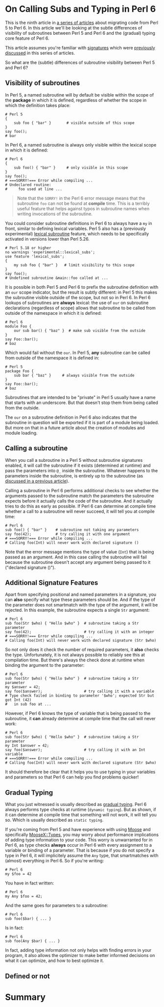 On Calling Subs and Typing in Perl 6
============================

This is the ninth article in
[a series of articles](https://opensource.com/users/lizmat) about migrating
code from Perl 5 to Perl 6.  In this article we'll be looking at the subtle
differences of visibility of subroutines between Perl 5 and Perl 6 and the
(gradual) typing core feature of Perl 6.

This article assumes you're familiar with
[signatures](https://docs.perl6.org/type/Signature) which were
[previously discussed](https://opensource.com/article/18/9/signatures-perl-6)
in this series of articles.

So what are the (subtle) differences of subroutine visibility between Perl 5
and Perl 6?

Visibility of subroutines
-------------------------
In Perl 5, a named subroutine will by default be visible within the scope of
the **package** in which it is defined, regardless of whether the scope in
which the definition takes place:

    # Perl 5
    {
        sub foo { "bar" }       # visible outside of this scope
    }
    say foo();
    # bar

In Perl 6, a named subroutine is always only visible within the lexical scope
in which it is defined:

    # Perl 6
    {
        sub foo() { "bar" }     # only visible in this scope
    }
    say foo();
    # ===SORRY!=== Error while compiling ...
    # Undeclared routine:
    #     foo used at line ...

> Note that the `SORRY!` in the Perl 6 error message  means that the
> subroutine `foo` can not be found at **compile** time.  This is a
> terribly useful feature that helps against typos in subroutine names
> when writing invocations of the subroutine.

You could consider subroutine definitions in Perl 6 to always have a `my`
in front, similar to defining lexical variables.  Perl 5 also has a
(previously experimental)
[lexical subroutine](https://perldoc.pl/perlsub#Lexical-Subroutines)
feature, which needs to be specifically activated in versions lower than
Perl 5.26.

    # Perl 5.18 or higher
    no warnings 'experimental::lexical_subs';
    use feature 'lexical_subs';
    {
        my sub foo { "bar" }   # limit visibility to this scope
    }
    say foo();
    # Undefined subroutine &main::foo called at ...

It is possible in both Perl 5 and Perl 6 to prefix the subroutine definition
with an `our` scope indicator, but the result is subtly different: in Perl 5
this makes the subroutine visible outside of the scope, but not so in Perl 6.
In Perl 6 lookups of subroutines are **always** lexical: the use of `our` on
subroutine declarations (regardless of scope) allows that subroutine to be
called from outside of the namespace in which it is defined:

    # Perl 6
    module Foo {
        our sub bar() { "baz" }  # make sub visible from the outside
    }
    say Foo::bar();
    # baz

Which would fail without the `our`.  In Perl 5, **any** subroutine can be
called from outside of the namespace it is defined in:

    # Perl 5
    package Foo {
        sub bar { "baz" }     # always visible from the outside
    }
    say Foo::bar();
    # baz

Subroutines that are intended to be "private" in Perl 5 usually have a name
that starts with an underscore.  But that doesn't stop them from being called
from the outside.

The `our` on a subroutine definition in Perl 6 also indicates that the
subroutine in question will be exported if it is part of a module being
loaded.  But more on that in a future article about the creation of modules
and module loading.

Calling a subroutine
--------------------
When you call a subroutine in a Perl 5 without subroutine signatures enabled,
it will call the subroutine if it exists (determined at runtime) and pass the
parameters into `@_` inside the subroutine.  Whatever happens to the parameters
inside the subroutine, is entirely up to the subroutine (as
[discussed in a previous article](https://opensource.com/article/18/9/signatures-perl-6)).

Calling a subroutine in Perl 6 performs additional checks to see whether the
arguments passed to the subroutine match the parameters the subroutine expects
before it actually calls the code of the subroutine.  And it actually tries to
do this as early as possible.  If Perl 6 can determine at compile time whether
a call to a subroutine will never succeed, it will tell you at compile time:

    # Perl 6
    sub foo() { "bar" }    # subroutine not taking any parameters
    say foo(42);           # try calling it with one argument
    # ===SORRY!=== Error while compiling ...
    # Calling foo(Int) will never work with declared signature ()

Note that the error message mentions the type of value (`Int`) that is being
passed as an argument.  And in this case calling the subroutine will fail
because the subroutine doesn't accept any argument being passed to it
("declared signature ()").

Additional Signature Features
-----------------------------
Apart from specifying positional and named parameters in a signature, you can
**also** specify what type these parameters should be.  And if the type of
the parameter does not smartmatch with the type of the argument, it will be
rejected.  In this example, the subroutine expects a single `Str` argument:

    # Perl 6
    sub foo(Str $who) { "Hello $who" }  # subroutine taking a Str parameter
    say foo(42);                        # try calling it with an integer
    # ===SORRY!=== Error while compiling ...
    # Calling foo(Int) will never work with declared signature (Str $who)

So not only does it check the number of required parameters, it **also** checks
the type.  Unfortunately, it is not always possible to reliably see this at
compilation time.  But there's always the check done at runtime when binding
the argument to the parameter:

    # Perl 6
    sub foo(Str $who) { "Hello $who" }  # subroutine taking a Str parameter
    my $answer = 42;
    say foo($answer);                   # try calling it with a variable
    # Type check failed in binding to parameter '$who'; expected Str but got Int (42)
    #   in sub foo at ...

However, if Perl 6 knows the type of variable that is being passed to the
subroutine, it **can** already determine at compile time that the call will
never work:

    # Perl 6
    sub foo(Str $who) { "Hello $who" }  # subroutine taking a Str parameter
    my Int $answer = 42;
    say foo($answer);                   # try calling it with an Int variable
    # ===SORRY!=== Error while compiling ...
    # Calling foo(Int) will never work with declared signature (Str $who)

It should therefore be clear that it helps you to use typing in your
variables and parameters so that Perl 6 can help you find problems quicker!

Gradual Typing
--------------
What you just witnessed is usually described as
[gradual typing](https://en.wikipedia.org/wiki/Gradual_typing).  Perl 6 always
performs type checks at runtime (`dynamic typing`).  But as shown, if it can
determine at compile time that something will not work, it will tell you so.
Which is usually described as `static typing`.

If you're coming from Perl 5 and have experience with using
[Moose](https://metacpan.org/pod/Moose) and specifically
[MooseX::Types](https://metacpan.org/pod/MooseX::Types), you may worry about
performance implications of adding type information to your code.  This worry
is unwarranted for in Perl 6, as type checks **always** occur in Perl 6 with
every assignment to a variable or binding of a parameter.  That is because
if you do not specify a type in Perl 6, it will implicitely assume the `Any`
type, that smartmatches with (almost) everything in Perl 6.  So if you're
writing:

    # Perl 6
    my $foo = 42

You have in fact written:

    # Perl 6
    my Any $foo = 42;

And the same goes for parameters to a subroutine:

    # Perl 6
    sub foo($bar) { ... }

Is in fact:

    # Perl 6
    sub foo(Any $bar) { ... }

In fact, adding type information not only helps with finding errors in your
program, it also allows the optimizer to make better informed decisions on
what it can optimize, and how to best optimize it.

Defined or not
--------------

Summary
=======
